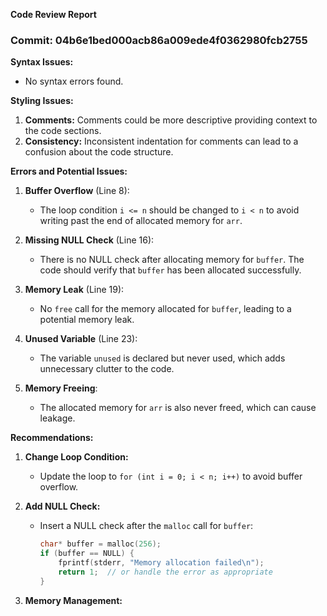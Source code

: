 **Code Review Report**

### Commit: 04b6e1bed000acb86a009ede4f0362980fcb2755

**Syntax Issues:**
- No syntax errors found.

**Styling Issues:**
1. **Comments:** Comments could be more descriptive providing context to the code sections.
2. **Consistency:** Inconsistent indentation for comments can lead to a confusion about the code structure.

**Errors and Potential Issues:**
1. **Buffer Overflow** (Line 8):
   - The loop condition `i <= n` should be changed to `i < n` to avoid writing past the end of allocated memory for `arr`.
   
2. **Missing NULL Check** (Line 16):
   - There is no NULL check after allocating memory for `buffer`. The code should verify that `buffer` has been allocated successfully.
   
3. **Memory Leak** (Line 19):
   - No `free` call for the memory allocated for `buffer`, leading to a potential memory leak.
   
4. **Unused Variable** (Line 23):
   - The variable `unused` is declared but never used, which adds unnecessary clutter to the code.
   
5. **Memory Freeing**:
   - The allocated memory for `arr` is also never freed, which can cause leakage.

**Recommendations:**
1. **Change Loop Condition:**
   - Update the loop to `for (int i = 0; i < n; i++)` to avoid buffer overflow.
   
2. **Add NULL Check:**
   - Insert a NULL check after the `malloc` call for `buffer`:
     ```c
     char* buffer = malloc(256);
     if (buffer == NULL) {
         fprintf(stderr, "Memory allocation failed\n");
         return 1;  // or handle the error as appropriate
     }
     ```

3. **Memory Management:**
